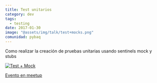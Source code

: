 ```yaml
---
title: Test unitarios
category: dev
tags:
  - testing
date: 2017-01-30
image: "@assets/img/talk/test+mocks.png"
comunidad: pybaq
---
```


Como realizar la creación de pruebas unitarias usando sentinels mock y stubs

[![Test + Mock](@assets/img/talk/test+mocks.png)](https://scot3004.github.io/pymock)

[Evento en meetup](https://www.meetup.com/es-ES/pythonbaq/events/237160306/)
